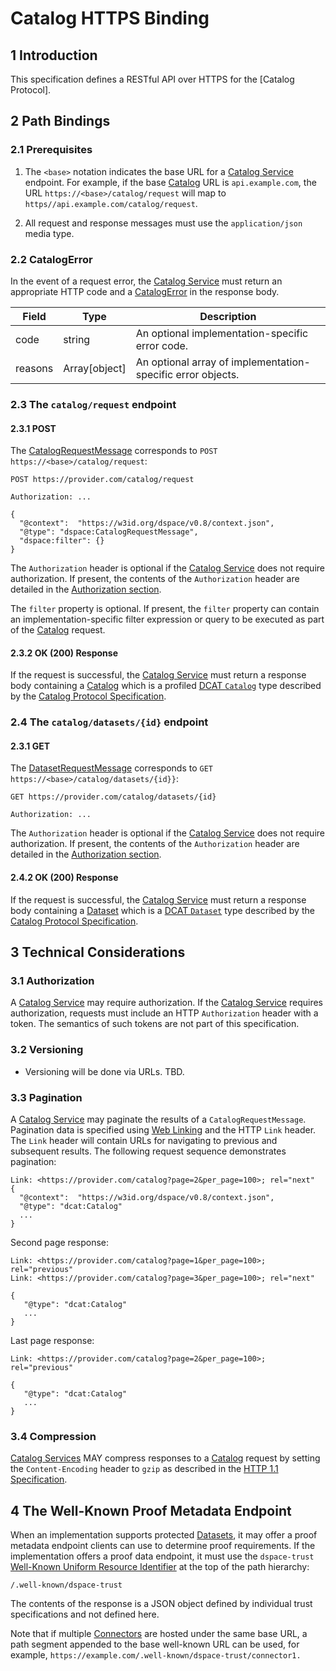 # Catalog HTTPS Binding

## 1 Introduction

This specification defines a RESTful API over HTTPS for the [Catalog Protocol].

## 2 Path Bindings

### 2.1 Prerequisites

1. The `<base>` notation indicates the base URL for a [Catalog Service](../model/terminology.md#catalog-service) endpoint. For example, if the base [Catalog](../model/terminology.md#catalog) URL is `api.example.com`, the URL `https://<base>/catalog/request`
   will map to `https//api.example.com/catalog/request`.

2. All request and response messages must use the `application/json` media type.

### 2.2 CatalogError

In the event of a request error, the [Catalog Service](../model/terminology.md#catalog-service) must return an appropriate HTTP code and a [CatalogError](./catalog.protocol.md#) in the response body.

| Field   | Type          | Description                                                 |
|---------|---------------|-------------------------------------------------------------|
| code    | string        | An optional implementation-specific error code.             |
| reasons | Array[object] | An optional array of implementation-specific error objects. |

### 2.3 The `catalog/request` endpoint

#### 2.3.1 POST

The [CatalogRequestMessage](catalog.protocol.md#21-catalogrequestmessage) corresponds to `POST https://<base>/catalog/request`:

```
POST https://provider.com/catalog/request

Authorization: ...

{
  "@context":  "https://w3id.org/dspace/v0.8/context.json",
  "@type": "dspace:CatalogRequestMessage",
  "dspace:filter": {}
}
```

The `Authorization` header is optional if the [Catalog Service](../model/terminology.md#catalog-service) does not require authorization. If present, the contents of the `Authorization` header are detailed in the
[Authorization section](#31-authorization).

The `filter` property is optional. If present, the `filter` property can contain an implementation-specific filter expression or query to be executed as part of the [Catalog](../model/terminology.md#catalog)
request.

#### 2.3.2 OK (200) Response

If the request is successful, the [Catalog Service](../model/terminology.md#catalog-service) must return a response body containing a [Catalog](./message/catalog.json) which is a profiled [DCAT `Catalog`](https://www.w3.org/TR/vocab-dcat-3/#Class:Catalog) type
described by the [Catalog Protocol Specification](catalog.protocol.md).

### 2.4 The `catalog/datasets/{id}` endpoint

#### 2.3.1 GET

The [DatasetRequestMessage](catalog.protocol.md#24-datasetrequestmessage) corresponds to `GET https://<base>/catalog/datasets/{id}}`:

```
GET https://provider.com/catalog/datasets/{id}

Authorization: ...

```

The `Authorization` header is optional if the [Catalog Service](../model/terminology.md#catalog-service) does not require authorization. If present, the contents of the `Authorization` header are detailed in the
[Authorization section](#31-authorization).

#### 2.4.2 OK (200) Response

If the request is successful, the [Catalog Service](../model/terminology.md#catalog-service) must return a response body containing a [Dataset](./message/dataset.json) which is a [DCAT `Dataset`](https://www.w3.org/TR/vocab-dcat-3/#Class:Dataset) type
described by the [Catalog Protocol Specification](catalog.protocol.md).

## 3 Technical Considerations

### 3.1 Authorization

A [Catalog Service](../model/terminology.md#catalog-service) may require authorization. If the [Catalog Service](../model/terminology.md#catalog-service) requires authorization, requests must include an HTTP `Authorization` header with a token. The semantics of
such tokens are not part of this specification.

### 3.2 Versioning

- Versioning will be done via URLs. TBD.

### 3.3 Pagination

A [Catalog Service](../model/terminology.md#catalog-service) may paginate the results of a `CatalogRequestMessage`. Pagination data is specified using [Web Linking](https://datatracker.ietf.org/doc/html/rfc5988)
and the HTTP `Link` header. The `Link` header will contain URLs for navigating to previous and subsequent results. The following request sequence demonstrates pagination:

```
Link: <https://provider.com/catalog?page=2&per_page=100>; rel="next"
{
  "@context":  "https://w3id.org/dspace/v0.8/context.json",
  "@type": "dcat:Catalog"
  ...
}

```

Second page response:

```
Link: <https://provider.com/catalog?page=1&per_page=100>; rel="previous"
Link: <https://provider.com/catalog?page=3&per_page=100>; rel="next"

{
   "@type": "dcat:Catalog"
   ...
}
```

Last page response:

```
Link: <https://provider.com/catalog?page=2&per_page=100>; rel="previous"

{
   "@type": "dcat:Catalog"
   ...
}
```

### 3.4 Compression

[Catalog Services](../model/terminology.md#catalog-service) MAY compress responses to a [Catalog](../model/terminology.md#catalog) request by setting the `Content-Encoding` header to `gzip` as described in
the [HTTP 1.1 Specification](https://www.rfc-editor.org/rfc/rfc9110.html#name-gzip-coding).

## 4 The Well-Known Proof Metadata Endpoint

When an implementation supports protected [Datasets](../model/terminology.md#dataset), it may offer a proof metadata endpoint clients can use to determine proof requirements. If the implementation
offers a proof data endpoint, it must use the `dspace-trust` [Well-Known Uniform Resource Identifier](https://www.rfc-editor.org/rfc/rfc8615.html) at the top of the 
path hierarchy:

`/.well-known/dspace-trust`

The contents of the response is a JSON object defined by individual trust specifications and not defined here.

Note that if multiple [Connectors](../model/terminology.md#connector--data-service-) are hosted under the same base URL, a path segment appended to the base well-known URL can be used, for example,
`https://example.com/.well-known/dspace-trust/connector1.`

